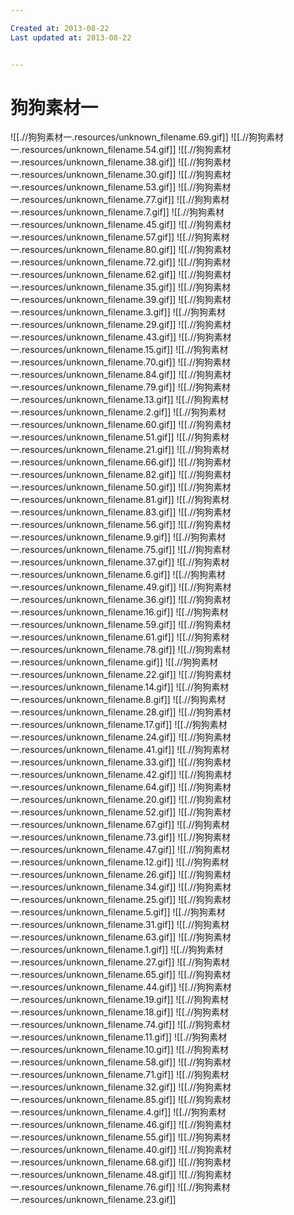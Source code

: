 ```yaml
---

Created at: 2013-08-22
Last updated at: 2013-08-22


---
```


# 狗狗素材一


![[.//狗狗素材一.resources/unknown_filename.69.gif]]
![[.//狗狗素材一.resources/unknown_filename.54.gif]]
![[.//狗狗素材一.resources/unknown_filename.38.gif]]
![[.//狗狗素材一.resources/unknown_filename.30.gif]]
![[.//狗狗素材一.resources/unknown_filename.53.gif]]
![[.//狗狗素材一.resources/unknown_filename.77.gif]]
![[.//狗狗素材一.resources/unknown_filename.7.gif]]
![[.//狗狗素材一.resources/unknown_filename.45.gif]]
![[.//狗狗素材一.resources/unknown_filename.57.gif]]
![[.//狗狗素材一.resources/unknown_filename.80.gif]]
![[.//狗狗素材一.resources/unknown_filename.72.gif]]
![[.//狗狗素材一.resources/unknown_filename.62.gif]]
![[.//狗狗素材一.resources/unknown_filename.35.gif]]
![[.//狗狗素材一.resources/unknown_filename.39.gif]]
![[.//狗狗素材一.resources/unknown_filename.3.gif]]
![[.//狗狗素材一.resources/unknown_filename.29.gif]]
![[.//狗狗素材一.resources/unknown_filename.43.gif]]
![[.//狗狗素材一.resources/unknown_filename.15.gif]]
![[.//狗狗素材一.resources/unknown_filename.70.gif]]
![[.//狗狗素材一.resources/unknown_filename.84.gif]]
![[.//狗狗素材一.resources/unknown_filename.79.gif]]
![[.//狗狗素材一.resources/unknown_filename.13.gif]]
![[.//狗狗素材一.resources/unknown_filename.2.gif]]
![[.//狗狗素材一.resources/unknown_filename.60.gif]]
![[.//狗狗素材一.resources/unknown_filename.51.gif]]
![[.//狗狗素材一.resources/unknown_filename.21.gif]]
![[.//狗狗素材一.resources/unknown_filename.66.gif]]
![[.//狗狗素材一.resources/unknown_filename.82.gif]]
![[.//狗狗素材一.resources/unknown_filename.50.gif]]
![[.//狗狗素材一.resources/unknown_filename.81.gif]]
![[.//狗狗素材一.resources/unknown_filename.83.gif]]
![[.//狗狗素材一.resources/unknown_filename.56.gif]]
![[.//狗狗素材一.resources/unknown_filename.9.gif]]
![[.//狗狗素材一.resources/unknown_filename.75.gif]]
![[.//狗狗素材一.resources/unknown_filename.37.gif]]
![[.//狗狗素材一.resources/unknown_filename.6.gif]]
![[.//狗狗素材一.resources/unknown_filename.49.gif]]
![[.//狗狗素材一.resources/unknown_filename.36.gif]]
![[.//狗狗素材一.resources/unknown_filename.16.gif]]
![[.//狗狗素材一.resources/unknown_filename.59.gif]]
![[.//狗狗素材一.resources/unknown_filename.61.gif]]
![[.//狗狗素材一.resources/unknown_filename.78.gif]]
![[.//狗狗素材一.resources/unknown_filename.gif]]
![[.//狗狗素材一.resources/unknown_filename.22.gif]]
![[.//狗狗素材一.resources/unknown_filename.14.gif]]
![[.//狗狗素材一.resources/unknown_filename.8.gif]]
![[.//狗狗素材一.resources/unknown_filename.28.gif]]
![[.//狗狗素材一.resources/unknown_filename.17.gif]]
![[.//狗狗素材一.resources/unknown_filename.24.gif]]
![[.//狗狗素材一.resources/unknown_filename.41.gif]]
![[.//狗狗素材一.resources/unknown_filename.33.gif]]
![[.//狗狗素材一.resources/unknown_filename.42.gif]]
![[.//狗狗素材一.resources/unknown_filename.64.gif]]
![[.//狗狗素材一.resources/unknown_filename.20.gif]]
![[.//狗狗素材一.resources/unknown_filename.52.gif]]
![[.//狗狗素材一.resources/unknown_filename.67.gif]]
![[.//狗狗素材一.resources/unknown_filename.73.gif]]
![[.//狗狗素材一.resources/unknown_filename.47.gif]]
![[.//狗狗素材一.resources/unknown_filename.12.gif]]
![[.//狗狗素材一.resources/unknown_filename.26.gif]]
![[.//狗狗素材一.resources/unknown_filename.34.gif]]
![[.//狗狗素材一.resources/unknown_filename.25.gif]]
![[.//狗狗素材一.resources/unknown_filename.5.gif]]
![[.//狗狗素材一.resources/unknown_filename.31.gif]]
![[.//狗狗素材一.resources/unknown_filename.63.gif]]
![[.//狗狗素材一.resources/unknown_filename.1.gif]]
![[.//狗狗素材一.resources/unknown_filename.27.gif]]
![[.//狗狗素材一.resources/unknown_filename.65.gif]]
![[.//狗狗素材一.resources/unknown_filename.44.gif]]
![[.//狗狗素材一.resources/unknown_filename.19.gif]]
![[.//狗狗素材一.resources/unknown_filename.18.gif]]
![[.//狗狗素材一.resources/unknown_filename.74.gif]]
![[.//狗狗素材一.resources/unknown_filename.11.gif]]
![[.//狗狗素材一.resources/unknown_filename.10.gif]]
![[.//狗狗素材一.resources/unknown_filename.58.gif]]
![[.//狗狗素材一.resources/unknown_filename.71.gif]]
![[.//狗狗素材一.resources/unknown_filename.32.gif]]
![[.//狗狗素材一.resources/unknown_filename.85.gif]]
![[.//狗狗素材一.resources/unknown_filename.4.gif]]
![[.//狗狗素材一.resources/unknown_filename.46.gif]]
![[.//狗狗素材一.resources/unknown_filename.55.gif]]
![[.//狗狗素材一.resources/unknown_filename.40.gif]]
![[.//狗狗素材一.resources/unknown_filename.68.gif]]
![[.//狗狗素材一.resources/unknown_filename.48.gif]]
![[.//狗狗素材一.resources/unknown_filename.76.gif]]
![[.//狗狗素材一.resources/unknown_filename.23.gif]]

